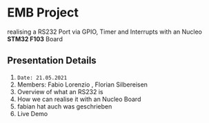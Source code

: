 # EMB Project
realising a RS232 Port via GPIO, Timer and Interrupts with an Nucleo **STM32 F103** Board
## Presentation Details 

1. `Date: 21.05.2021`
2. Members: Fabio Lorenzio , Florian Silbereisen
3.  Overview of what an RS232 is
4. How we can realise it with an Nucleo Board
5. fabian hat auch was geschrieben
6. Live Demo 




